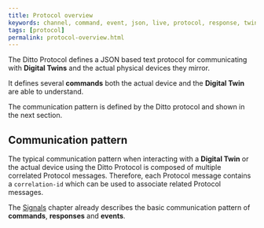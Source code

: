 ```yaml
---
title: Protocol overview
keywords: channel, command, event, json, live, protocol, response, twin
tags: [protocol]
permalink: protocol-overview.html
---
```


The Ditto Protocol defines a JSON based text protocol for communicating with **Digital Twins** and the actual physical
devices they mirror.

It defines several **commands** both the actual device and the **Digital Twin** are able to understand.

The communication pattern is defined by the Ditto protocol and shown in the next section.


## Communication pattern

The typical communication pattern when interacting with a **Digital Twin** or the actual device using the Ditto Protocol 
is composed of multiple correlated Protocol messages.
Therefore, each Protocol message contains a `correlation-id` which can be used to associate related Protocol messages.

The [Signals](basic-signals.html#communication-pattern) chapter already describes the basic communication pattern of
**commands**, **responses** and **events**.
